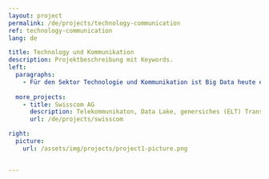 ```yaml
---
layout: project
permalink: /de/projects/technology-communication
ref: technology-communication
lang: de

title: Technology und Kommunikation
description: Projektbeschreibung mit Keywords.
left:
  paragraphs:
    - Für den Sektor Technologie und Kommunikation ist Big Data heute ein wichtiger Enabaler und ein wertvolles Asset. Scigility AG hilft Kunden in diesem Sektor Big Data optimal zu nutzen. Aber lassen wir doch unsere Kunden sprechen:
 
  more_projects:
    - title: Swisscom AG
      description: Telekommunikaton, Data Lake, genersiches (ELT) Transformationsframework, Continuous Integration, Data Warehouse Integration
      url: /de/projects/swisscom

right:
  picture:
    url: /assets/img/projects/project1-picture.png


---
```

